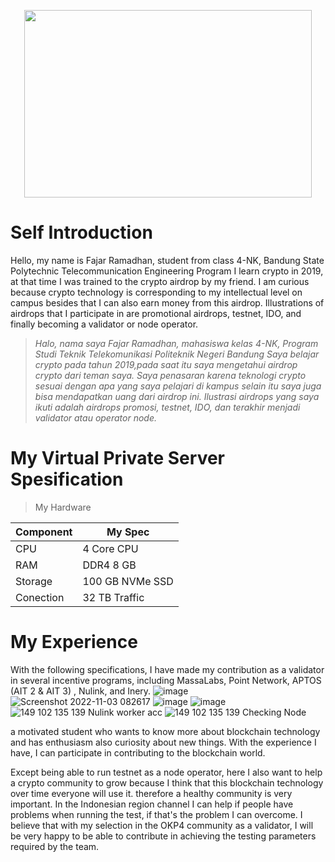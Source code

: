 <p align="center">
  <img width="460" height="300" src="[http://www.fillmurray.com/460/300](https://user-images.githubusercontent.com/91620434/199717191-5ee78294-ee9f-451e-ad44-b001fdff288b.jpg)">
  </p>


# Self Introduction
Hello, my name is Fajar Ramadhan, student from class 4-NK, Bandung State Polytechnic Telecommunication Engineering Program I learn crypto in 2019, at that time I was trained to the crypto airdrop by my friend. I am curious because crypto technology is corresponding to my intellectual level on campus besides that I can also earn money from this airdrop. Illustrations of airdrops that I participate in are promotional airdrops, testnet, IDO, and finally becoming a validator or node operator.

> _Halo, nama saya Fajar Ramadhan, mahasiswa kelas 4-NK, Program Studi Teknik Telekomunikasi Politeknik Negeri Bandung Saya belajar crypto pada tahun 2019,pada saat itu saya mengetahui airdrop crypto dari teman saya. Saya penasaran karena teknologi crypto sesuai dengan apa yang saya pelajari di kampus selain itu saya juga bisa mendapatkan uang dari airdrop ini. Ilustrasi airdrops yang saya ikuti adalah airdrops promosi, testnet, IDO, dan terakhir menjadi validator atau operator node._

# My Virtual Private Server Spesification

> My Hardware

|  Component |  My Spec |
| ------------ | ------------ |
| CPU  | 4 Core CPU  |
| RAM | DDR4 8 GB  |
| Storage  | 100 GB NVMe SSD |
| Conection | 32 TB Traffic |

# My Experience
With the following specifications, I have made my contribution as a validator in several incentive programs, including MassaLabs, Point Network, APTOS (AIT 2 & AIT 3) , Nulink, and Inery.
![image](https://user-images.githubusercontent.com/91620434/199631879-d15d2d49-976a-4f0b-bbae-bdfd338dc80c.png)
![Screenshot 2022-11-03 082617](https://user-images.githubusercontent.com/91620434/199631994-a0f86d31-9f94-4cc0-ae10-477f11b4068a.jpg)
![image](https://user-images.githubusercontent.com/91620434/199632093-8f25d74b-9c79-4d61-884d-73225c820ac6.png)
![image](https://user-images.githubusercontent.com/91620434/199632221-7dd5d22d-3063-43de-80a4-bd0fccf95052.png)
![149 102 135 139 Nulink worker acc](https://user-images.githubusercontent.com/91620434/199632329-1c71cd40-d92a-47ba-b804-a4887fadeacb.png)
![149 102 135 139 Checking Node](https://user-images.githubusercontent.com/91620434/199632331-11340377-e45d-431a-a0a6-fe7f24f7234e.png)

a motivated student who wants to know more about blockchain technology and has enthusiasm also curiosity about new things. With the experience I have, I can participate in contributing to the blockchain world.

Except being able to run testnet as a node operator, here I also want to help a crypto community to grow because I think that this blockchain technology over time everyone will use it. therefore a healthy community is very important. In the Indonesian region channel I can help if people have problems when running the test, if that's the problem I can overcome. I believe that with my selection in the OKP4 community as a validator, I will be very happy to be able to contribute in achieving the testing parameters required by the team.
